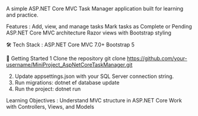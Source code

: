 A simple ASP.NET Core MVC Task Manager application built for learning and practice.

Features : 
Add, view, and manage tasks
Mark tasks as Complete or Pending
ASP.NET Core MVC architecture
Razor views with Bootstrap styling

🛠️ Tech Stack :
ASP.NET Core MVC 7.0+
Bootstrap 5

🚀 Getting Started
1 Clone the repository
git clone https://github.com/your-username/MiniProject_AspNetCoreTaskManager.git

2. Update appsettings.json with your SQL Server connection string.
3. Run migrations:
   dotnet ef database update
4. Run the project:
   dotnet run

Learning Objectives :
Understand MVC structure in ASP.NET Core
Work with Controllers, Views, and Models
